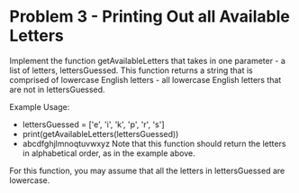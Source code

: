 # Problem 3 - Printing Out all Available Letters

Implement the function getAvailableLetters that takes in one parameter - a list of letters, lettersGuessed. This function returns a string that is comprised of lowercase English letters - all lowercase English letters that are not in lettersGuessed.

Example Usage:

- lettersGuessed = ['e', 'i', 'k', 'p', 'r', 's']
- print(getAvailableLetters(lettersGuessed))
- abcdfghjlmnoqtuvwxyz
Note that this function should return the letters in alphabetical order, as in the example above.

For this function, you may assume that all the letters in lettersGuessed are lowercase.
